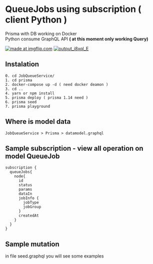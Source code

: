 # QueueJobs using subscription ( client Python )

Prisma with DB working on Docker<br>
Python consume GraphQL API <b>( at this moment only working Query)</b>


<a href="https://imgflip.com/gif/2gj5nx"><img src="https://i.imgflip.com/2gj5nx.gif" title="made at imgflip.com"/></a>
<a href="https://ibb.co/fUgvA9"><img src="https://thumb.ibb.co/fUgvA9/output_i8xql_E.gif" alt="output_i8xql_E" border="0"></a>

## Instalation

```
0. cd JobQueueService/
1. cd prisma
2. docker-compose up -d ( need docker deamon )
3. cd ..
4. yarn or npm install
5. prisma deploy ( prisma 1.14 need )
6. prisma seed
7. prisma playground
```

## Where is model data

```
JobQueueService > Prisma > datamodel.graphql
```

## Sample subscription - view all operation on model QueueJob

```
subscription {
  queueJobs{
    node{
      id
      status
      params
      dataIn
      jobInfo {
        jobType
        jobGroup
      }
      createdAt
    }
  }
}
```

## Sample mutation

in file seed.graphql you will see some examples
